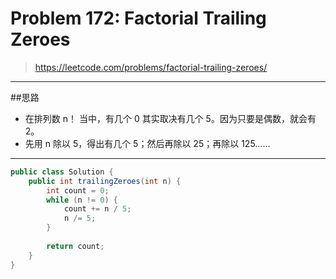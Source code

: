 # Problem 172: Factorial Trailing Zeroes


> https://leetcode.com/problems/factorial-trailing-zeroes/

-----------
##思路
* 在排列数 n！ 当中，有几个 0 其实取决有几个 5。因为只要是偶数，就会有 2。
* 先用 n 除以 5，得出有几个 5；然后再除以 25；再除以 125……

-----------
```java
public class Solution {
    public int trailingZeroes(int n) {
        int count = 0;
        while (n != 0) {
            count += n / 5;
            n /= 5;
        }
        
        return count;
    }
}
```

